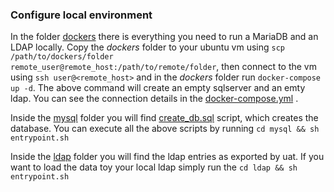 ### Configure local environment
In the folder [dockers](./dockers) there is everything you need to run a MariaDB and an LDAP locally. Copy the *dockers* folder to your ubuntu vm using `scp /path/to/dockers/folder remote_user@remote_host:/path/to/remote/folder`, then connect to the vm using `ssh user@<remote_host>` and in the *dockers* folder run `docker-compose up -d`. The above command will create an empty sqlserver and an emty ldap. You can see the connection details in the [docker-compose.yml](./dockers/docker-compose.yml) .

Inside the [mysql](./dockers/mysql) folder you will find [create_db.sql](./dockers/mysql/create_db.sql) script, which creates the database.
You can execute all the above scripts by running `cd mysql && sh entrypoint.sh`

Inside the [ldap](./dockers/ldap) folder you will find the ldap entries as exported by uat. If you want to load the data toy your local ldap simply run the `cd ldap && sh entrypoint.sh`




